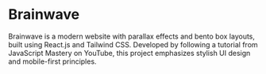 # Brainwave
 Brainwave is a modern website with parallax effects and bento box layouts, built using React.js and Tailwind CSS. Developed by following a tutorial from JavaScript Mastery on YouTube, this project emphasizes stylish UI design and mobile-first principles.
